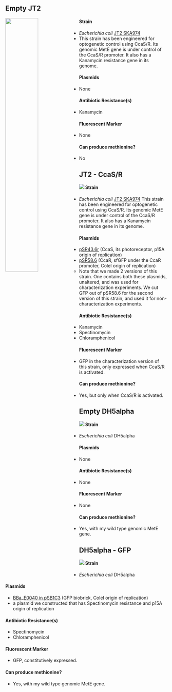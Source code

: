 ## Empty JT2
<img align="left" width = "45%" src="http://2018.igem.org/wiki/images/5/56/T--Waterloo--MeetMicro_JT2.png">

#### Strain
- _Escherichia coli_ [JT2 SKA974](https://www.addgene.org/80403/) 
- This strain has been engineered for optogenetic control using CcaS/R. Its genomic MetE gene is under control of the CcaS/R promoter. It also has a Kanamycin resistance gene in its genome. 
#### Plasmids 
- None
#### Antibiotic Resistance(s)
- Kanamycin
#### Fluorescent Marker 
- None
#### Can produce methionine? 
- No 

## JT2 - CcaS/R
<img align="left" src="http://2018.igem.org/wiki/images/a/a9/T--Waterloo--MeetMicro_JT2CcaSR.png">

#### Strain 
- _Escherichia coli_ [JT2 SKA974](https://www.addgene.org/80403/) 
This strain has been engineered for optogenetic control using CcaS/R. Its genomic MetE gene is under control of the CcaS/R promoter. It also has a Kanamycin resistance gene in its genome. 
#### Plasmids
- [pSR43.6r](https://www.addgene.org/63197/) (CcaS, its photoreceptor, p15A origin of replication)
- [pSR58.6](https://www.addgene.org/63176/) (CcaR, sfGFP under the CcaR promoter, ColeI origin of replication)
  - Note that we made 2 versions of this strain. One contains both these plasmids, unaltered, and was used for characterization experiments. We cut GFP out of pSR58.6 for the second version of this strain, and used it for non-characterization experiments.   
#### Antibiotic Resistance(s)
- Kanamycin
- Spectinomycin
- Chloramphenicol 
#### Fluorescent Marker 
- GFP in the characterization version of this strain, only expressed when CcaS/R is activated.
#### Can produce methionine? 
- Yes, but only when CcaS/R is activated. 

## Empty DH5alpha
<img align="left" src="http://2018.igem.org/wiki/images/9/92/T--Waterloo--MeetMicro_dh5.png">

#### Strain 
- _Escherichia coli_ DH5alpha 
#### Plasmids
- None
#### Antibiotic Resistance(s)
- None
#### Fluorescent Marker 
- None
#### Can produce methionine? 
- Yes, with my wild type genomic MetE gene. 

## DH5alpha - GFP

<img align="left" src="http://2018.igem.org/wiki/images/c/c9/T--Waterloo--MeetMicro_GFP.png">

#### Strain 
- _Escherichia coli_ DH5alpha
#### Plasmids
- [BBa_E0040 in pSB1C3](http://parts.igem.org/Part:BBa_E0040) (GFP biobrick, ColeI origin of replication)
- a plasmid we constructed that has Spectinomycin resistance and p15A origin of replication
#### Antibiotic Resistance(s)
- Spectinomycin
- Chloramphenicol 
#### Fluorescent Marker 
- GFP, constitutively expressed. 
#### Can produce methionine? 
- Yes, with my wild type genomic MetE gene. 
